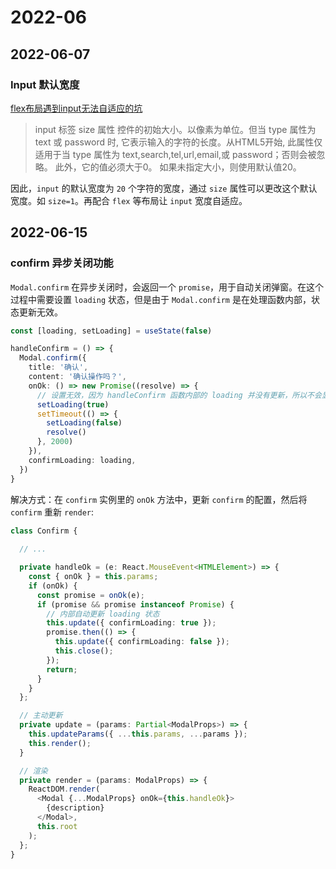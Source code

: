 # 2022-06

## 2022-06-07

### Input 默认宽度
[flex布局遇到input无法自适应的坑](https://zhuanlan.zhihu.com/p/59471707)
> input 标签 size 属性
控件的初始大小。以像素为单位。但当 type 属性为 text 或 password 时, 它表示输入的字符的长度。从HTML5开始, 此属性仅适用于当 type 属性为 text,search,tel,url,email,或 password；否则会被忽略。 此外，它的值必须大于0。 如果未指定大小，则使用默认值20。

因此，`input` 的默认宽度为 `20` 个字符的宽度，通过 `size` 属性可以更改这个默认宽度。如 `size=1`。再配合 `flex` 等布局让 `input` 宽度自适应。

## 2022-06-15
### confirm 异步关闭功能
`Modal.confirm` 在异步关闭时，会返回一个 `promise`，用于自动关闭弹窗。在这个过程中需要设置 `loading` 状态，但是由于 `Modal.confirm` 是在处理函数内部，状态更新无效。
```typescript
const [loading, setLoading] = useState(false)

handleConfirm = () => {
  Modal.confirm({
    title: '确认',
    content: '确认操作吗？',
    onOk: () => new Promise((resolve) => {
      // 设置无效，因为 handleConfirm 函数内部的 loading 并没有更新，所以不会显示加载状态。
      setLoading(true)
      setTimeout(() => {
        setLoading(false)
        resolve()
      }, 2000)
    }),
    confirmLoading: loading,
  })
}
```

解决方式：在 `confirm` 实例里的 `onOk` 方法中，更新 `confirm` 的配置，然后将 `confirm` 重新 `render`:
```typescript
class Confirm {
  
  // ...

  private handleOk = (e: React.MouseEvent<HTMLElement>) => {
    const { onOk } = this.params;
    if (onOk) {
      const promise = onOk(e);
      if (promise && promise instanceof Promise) {
        // 内部自动更新 loading 状态
        this.update({ confirmLoading: true });
        promise.then(() => {
          this.update({ confirmLoading: false });
          this.close();
        });
        return;
      }
    }
  };

  // 主动更新
  private update = (params: Partial<ModalProps>) => {
    this.updateParams({ ...this.params, ...params });
    this.render();
  }

  // 渲染
  private render = (params: ModalProps) => {
    ReactDOM.render(
      <Modal {...ModalProps} onOk={this.handleOk}>
        {description}
      </Modal>,
      this.root
    );
  };
}
```

